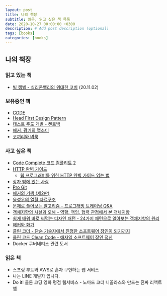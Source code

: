 ```yaml
---
layout: post
title: 나의 책장
subtitle: 읽은, 읽고 싶은 책 목록
date: 2020-10-27 00:00:00 +0300
description: # Add post description (optional)
tags: [books]
categories: [books]
---
```


## 나의 책장

### 읽고 있는 책

- [빌 캠벨 - 실리콘밸리의 위대한 코치](http://www.yes24.com/Product/Goods/91426844?OzSrank=1) (20.11.02)

### 보유중인 책

- [CODE](http://www.yes24.com/24/UsedShop/Goods/16667186)
- [Head First Design Pattern](https://www.aladin.co.kr/shop/wproduct.aspx?ItemId=582754)
- [테스트 주도 개발 - 켄트백](https://www.aladin.co.kr/shop/wproduct.aspx?ItemId=37469717)
- [해커, 광기의 랩소디](http://www.yes24.com/Product/Goods/72302803?OzSrank=1)
- [코끼리와 벼룩](http://www.yes24.com/Product/Goods/30453767?OzSrank=1)

### 사고 싶은 책

- [Code Complete 코드 컴플리트 2](https://www.aladin.co.kr/shop/wproduct.aspx?ItemId=114392104)
- [HTTP 완벽 가이드](http://www.yes24.com/Product/Goods/15381085)
  - [웹 프로그래머를 위한 HTTP 완벽 가이드 읽는 법](https://blog.npcode.com/2015/06/07/%EC%9B%B9-%ED%94%84%EB%A1%9C%EA%B7%B8%EB%9E%98%EB%A8%B8%EB%A5%BC-%EC%9C%84%ED%95%9C-http-%EC%99%84%EB%B2%BD-%EA%B0%80%EC%9D%B4%EB%93%9C-%EC%9D%BD%EB%8A%94-%EB%B2%95/)
- [상자 밖에 있는 사람](http://www.yes24.com/Product/Goods/11520753)
- [Pro Git](http://www.yes24.com/Product/Goods/24841824?OzSrank=1)
- [해커의 기쁨 (제2판)](http://www.yes24.com/Product/Goods/9218103?OzSrank=2)
- [윤성우의 열혈 자료구조](http://www.yes24.com/Product/Goods/6214396?OzSrank=1)
- [문제로 풀어보는 알고리즘 - 프로그래밍 트레이닝 Q&A](http://www.yes24.com/Product/Goods/7348441?OzSrank=1)
- [객체지향의 사실과 오해 - 역할, 책임, 협력 관점에서 본 객체지향](http://www.yes24.com/Product/Goods/18249021)
- [쉽게 배워 바로 써먹는 디자인 패턴 - 24가지 패턴으로 알아보는 객체지향의 원리](http://www.yes24.com/Product/Goods/93173296?OzSrank=1)
- [해커와 화가](http://www.yes24.com/Product/Goods/11775130)
- [클린 코더 - 단순 기술자에서 진정한 소프트웨어 장인이 되기까지](https://www.aladin.co.kr/shop/wproduct.aspx?ItemId=86619346)
- [클린 코드 Clean Code - 애자일 소프트웨어 장인 정신](https://www.aladin.co.kr/shop/wproduct.aspx?ItemId=34083680)
- Docker 쿠버네티스 관련 도서

### 읽은 책

- 스프링 부트와 AWS로 혼자 구현하는 웹 서비스
- 나는 LINE 개발자 입니다.
- Do it! 클론 코딩 영화 평점 웹서비스 - 노마드 코더 니꼴라스와 만드는 진짜 리액트 앱
